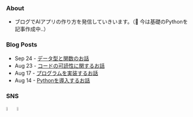 ### About

- ブログでAIアプリの作り方を発信していきいます。（🔰 今は基礎のPythonを記事作成中..）


### Blog Posts

- Sep 24 - [データ型と関数のお話](https://juvet-ai.com/not-scared-anymore-python/)
- Aug 23 - [コードの可読性に関するお話](https://juvet-ai.com/only-way-to-avoid-mistake-python/)
- Aug 17 - [プログラムを実装するお話](https://juvet-ai.com/speed-python/)
- Aug 14 - [Pythonを導入するお話](https://juvet-ai.com/easy-way-ai/)


### SNS
[<img src="https://user-images.githubusercontent.com/91817942/135741784-88fa0795-d608-4a6c-91fe-3f5fd0b963c4.png" alt="alt text" width="5%" height="5%">](https://twitter.com/AI_JUVET) [<img src="https://user-images.githubusercontent.com/91817942/135741829-0ae80e46-e8f4-478a-9c50-054e5200dd27.png" alt="alt text" width="5%" height="5%">](https://juvet-ai.com)

